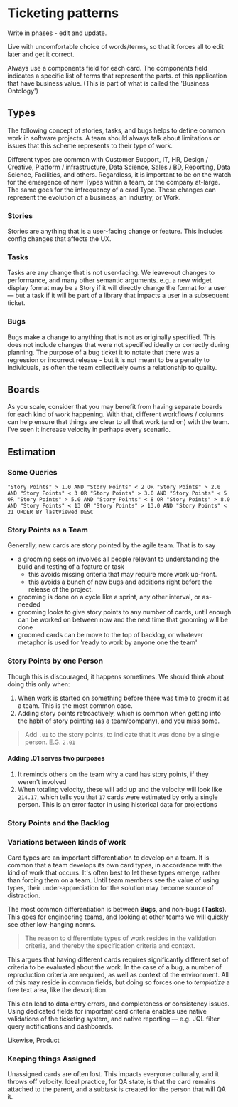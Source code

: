# Ticketing patterns

Write in phases - edit and update.

Live with uncomfortable choice of words/terms, so that it forces all to edit later and get it correct.

Always use a components field for each card.  The components field indicates a specific list of terms that represent the parts. of this application that have business value.  (This is part of what is called the 'Business Ontology')

## Types

The following concept of stories, tasks, and bugs helps to define common work in software projects. A team should always talk about limitations or issues that this scheme represents to their type of work.  

Different types are common with Customer Support, IT, HR, Design / Creative, Platform / infrastructure, Data Science, Sales / BD, Reporting, Data Science, Facilities, and others.  Regardless, it is important to be on the watch for the emergence of new Types within a team, or the company at-large. The same goes for the infrequency of a card Type.  These changes can represent the evolution of a business, an industry, or Work.

### Stories
Stories are anything that is a user-facing change or feature. This includes config changes that affects the UX.  

### Tasks
Tasks are any change that is not user-facing. We leave-out changes to performance, and many other semantic arguments.  e.g. a new widget display format may be a Story if it will directly change the format for a user — but a task if it will be part of a library that impacts a user in a subsequent ticket. 

### Bugs
Bugs make a change to anything that is not as originally specified.  This does not include changes that were not specified ideally or correctly during planning.  The purpose of a bug ticket it to notate that there was a regression or incorrect release - but it is not meant to be a penalty to individuals, as often the team collectively owns a relationship to quality. 


## Boards

As you scale, consider that you may benefit from having separate boards for each kind of work happening.  With that, different workflows / columns can help ensure that things are clear to all that work (and on) with the team.  I've seen it increase velocity in perhaps every scenario.


## Estimation

### Some Queries

```
"Story Points" > 1.0 AND "Story Points" < 2 OR "Story Points" > 2.0 AND "Story Points" < 3 OR "Story Points" > 3.0 AND "Story Points" < 5 OR "Story Points" > 5.0 AND "Story Points" < 8 OR "Story Points" > 8.0 AND "Story Points" < 13 OR "Story Points" > 13.0 AND "Story Points" < 21 ORDER BY lastViewed DESC
```

### Story Points as a Team

Generally, new cards are story pointed by the agile team.  That is to say

* a grooming session involves all people relevant to understanding the build and testing of a feature or task
  * this avoids missing criteria that may require more work up-front.
  * this avoids a bunch of new bugs and additions right before the release of the project.
* grooming is done on a cycle like a sprint, any other interval, or as-needed
* grooming looks to give story points to any number of cards, until enough can be worked on between now and the next time that grooming will be done
* groomed cards can be move to the top of backlog, or whatever metaphor is used for 'ready to work by anyone one the team'

### Story Points by one Person

Though this is discouraged, it happens sometimes.  We should think about doing this only when:

1. When work is started on something before there was time to groom it as a team. This is the most common case.
1. Adding story points retroactively, which is common when getting into the habit of story pointing (as a team/company), and you miss some.

> Add `.01` to the story points, to indicate that it was done by a single person.  E.G. `2.01`

#### Adding .01 serves two purposes

1. It reminds others on the team why a card has story points, if they weren't involved
1. When totaling velocity, these will add up and the velocity will look like `214.17`, which tells you that `17` cards were estimated by only a single person.  This is an error factor in using historical data for projections

### Story Points and the Backlog


### Variations between kinds of work

Card types are an important differentiation to develop on a team. It is common that a team develops its own card types, in accordance with the kind of work that occurs.  It's often best to let these types emerge, rather than forcing them on a team. Until team members see the value of using types, their under-appreciation for the solution may become source of distraction.

The most common differentiation is between **Bugs**, and non-bugs (**Tasks**).  This goes for engineering teams, and looking at other teams we will quickly see other low-hanging norms.

> The reason to differentiate types of work resides in the validation criteria, and thereby the specification criteria and context. 

This argues that having different cards requires significantly different set of criteria to be evaluated about the work.  In the case of a bug, a number of reproduction criteria are required, as well as context of the environment.  All of this may reside in common fields, but doing so forces one to _templatize_ a free text area, like the description.  

This can lead to data entry errors, and completeness or consistency issues.  Using dedicated fields for important card criteria enables use native validations of the ticketing system, and native reporting — e.g. JQL filter query notifications and dashboards.

Likewise, Product 

### Keeping things Assigned

Unassigned cards are often lost. This impacts everyone culturally, and it throws off velocity.  Ideal practice, for QA state, is that the card remains attached to the parent, and a subtask is created for the person that will QA it.